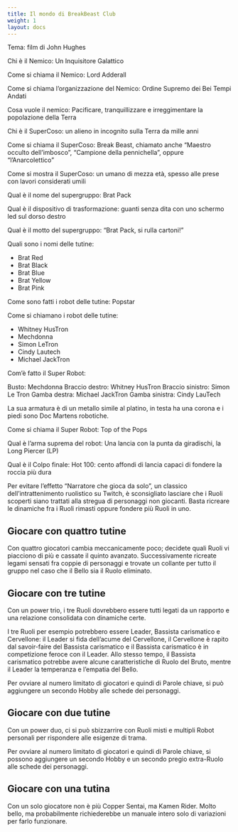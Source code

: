 ```yaml
---
title: Il mondo di BreakBeast Club
weight: 1
layout: docs
---
```


Tema: film di John Hughes

Chi è il Nemico: Un Inquisitore Galattico

Come si chiama il Nemico: Lord Adderall

Come si chiama l’organizzazione del Nemico: Ordine Supremo dei Bei Tempi Andati

Cosa vuole il nemico: Pacificare, tranquillizzare e irreggimentare la popolazione della Terra

Chi è il SuperCoso: un alieno in incognito sulla Terra da mille anni

Come si chiama il SuperCoso: Break Beast, chiamato anche “Maestro occulto dell’imbosco”, “Campione della pennichella”, oppure “l’Anarcolettico”

Come si mostra il SuperCoso: un umano di mezza età, spesso alle prese con lavori considerati umili

Qual è il nome del supergruppo: Brat Pack

Qual è il dispositivo di trasformazione: guanti senza dita con uno schermo led sul dorso destro

Qual è il motto del supergruppo: “Brat Pack, si rulla cartoni!”

Quali sono i nomi delle tutine: 

- Brat Red
- Brat Black
- Brat Blue
- Brat Yellow
- Brat Pink

Come sono fatti i robot delle tutine: Popstar

Come si chiamano i robot delle tutine:

- Whitney HusTron
- Mechdonna
- Simon LeTron
- Cindy Lautech
- Michael JackTron

Com’è fatto il Super Robot:

Busto:  Mechdonna
Braccio destro: Whitney HusTron
Braccio sinistro: Simon Le Tron
Gamba destra: Michael JackTron
Gamba sinistra: Cindy LauTech

La sua armatura è di un metallo simile al platino, in testa ha una corona e i piedi sono Doc Martens robotiche.

Come si chiama il Super Robot: Top of the Pops

Qual è l’arma suprema del robot: Una lancia con la punta da giradischi, la Long Piercer (LP)

Qual è il Colpo finale: Hot 100: cento affondi di lancia capaci di fondere la roccia più dura


Per evitare l’effetto “Narratore che gioca da solo”, un classico dell’intrattenimento ruolistico su Twitch, è sconsigliato lasciare che i Ruoli scoperti siano trattati alla stregua di personaggi non giocanti.
Basta ricreare le dinamiche fra i Ruoli rimasti oppure fondere più Ruoli in uno.


## Giocare con quattro tutine

Con quattro giocatori cambia meccanicamente poco; decidete quali Ruoli vi piacciono di più e cassate il quinto avanzato. Successivamente ricreate legami sensati fra coppie di personaggi e trovate un collante per tutto il gruppo nel caso che il Bello sia il Ruolo eliminato.


## Giocare con tre tutine

Con un power trio, i tre Ruoli dovrebbero essere tutti legati da un rapporto e una relazione consolidata con dinamiche certe. 

I tre Ruoli per esempio potrebbero essere Leader, Bassista carismatico e Cervellone: il Leader si fida dell’acume del Cervellone, il Cervellone è rapito dal savoir-faire del Bassista carismatico e il Bassista carismatico è in competizione feroce con il Leader. Allo stesso tempo, il Bassista carismatico potrebbe avere alcune caratteristiche di Ruolo del Bruto, mentre il Leader la temperanza e l’empatia del Bello.

Per ovviare al numero limitato di giocatori e quindi di Parole chiave, si può aggiungere un secondo Hobby alle schede dei personaggi.


## Giocare con due tutine 

Con un power duo, ci si può sbizzarrire con Ruoli misti e multipli Robot personali per rispondere alle esigenze di trama. 

Per ovviare al numero limitato di giocatori e quindi di Parole chiave, si possono aggiungere un secondo Hobby e un secondo pregio extra-Ruolo alle schede dei personaggi. 


## Giocare con una tutina

Con un solo giocatore non è più Copper Sentai, ma Kamen Rider. Molto bello, ma probabilmente richiederebbe un manuale intero solo di variazioni per farlo funzionare. 
